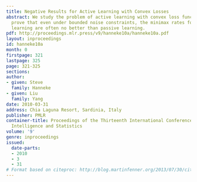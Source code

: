 ```yaml
---
title: Negative Results for Active Learning with Convex Losses
abstract: We study the problem of active learning with convex loss functions.  We
  prove that even under bounded noise constraints, the minimax rates for proper active
  learning are often no better than passive learning.
pdf: http://proceedings.mlr.press/v9/hanneke10a/hanneke10a.pdf
layout: inproceedings
id: hanneke10a
month: 0
firstpage: 321
lastpage: 325
page: 321-325
sections: 
author:
- given: Steve
  family: Hanneke
- given: Liu
  family: Yang
date: 2010-03-31
address: Chia Laguna Resort, Sardinia, Italy
publisher: PMLR
container-title: Proceedings of the Thirteenth International Conference on Artificial
  Intelligence and Statistics
volume: '9'
genre: inproceedings
issued:
  date-parts:
  - 2010
  - 3
  - 31
# Format based on citeproc: http://blog.martinfenner.org/2013/07/30/citeproc-yaml-for-bibliographies/
---
```

